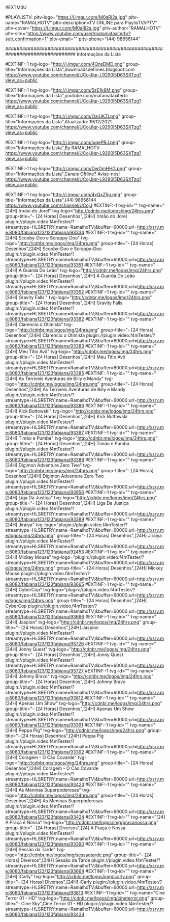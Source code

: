 
#EXTM3U

#PLAYLISTV: pltv-logo="https://i.imgur.com/M0aRl2a.jpg" pltv-name="RAMALHOTV" pltv-description=TV ONLINE para PlaylisTV/IPTV" pltv-cover="https://i.imgur.com/M0aRl2a.jpg" pltv-author="RAMALHOTV" pltv-site="https://www.youtube.com/user/matamataxiterbr?sub_confirmation=1" pltv-email="" pltv-phone="(44) 98656144"

################################################################################# Informações da Lista

#EXTINF:-1 tvg-logo="http://i.imgur.com/4QnsDMD.png" group-title="Informações da Lista",downloadsdefimes.blogspot.com 
https://www.youtube.com/channel/UCojJlqr-L9290l5D63SXTzg?view_as=public

#EXTINF:-1 tvg-logo="http://i.imgur.com/5zE1k8M.png" group-title="Informações da Lista",youtube.com/matamataxiterbr 
https://www.youtube.com/channel/UCojJlqr-L9290l5D63SXTzg?view_as=public

#EXTINF:-1 tvg-logo="http://i.imgur.com/OalUKZI.png" group-title="Informações da Lista",Atualizado: 19/12/2021
https://www.youtube.com/channel/UCojJlqr-L9290l5D63SXTzg?view_as=public

#EXTINF:-1 tvg-logo="http://i.imgur.com/luqePRJ.png" group-title="Informações da Lista",By RAMALHOTV 
https://www.youtube.com/channel/UCojJlqr-L9290l5D63SXTzg?view_as=public

#EXTINF:-1 tvg-logo="http://i.imgur.com/DwOmHHG.png" group-title="Informações da Lista",Canais Offline? Avise-nos! 
https://www.youtube.com/channel/UCojJlqr-L9290l5D63SXTzg?view_as=public

#EXTINF:-1 tvg-logo="http://i.imgur.com/4xQxZ5g.png" group-title="Informações da Lista",(44) 98656144 
https://www.youtube.com/channel/UCojJ
#EXTINF:-1 tvg-id="" tvg-name="[24H] Irmão do Jorel" tvg-logo="http://cdnbr.me/logos/img/24hrs.png" group-title="- [24 Horas] Desenhos",[24H] Irmão do Jorel
plugin://plugin.video.f4mTester/?streamtype=HLSRETRY;name=RamalhoTV;&buffer=60000;url=http://xsrv.me:8080/fabiana123/123fabiana/93334
#EXTINF:-1 tvg-id="" tvg-name="[24H] Scooby-Doo e Scrappy-Doo" tvg-logo="http://cdnbr.me/logos/img/24hrs.png" group-title="- [24 Horas] Desenhos",[24H] Scooby-Doo e Scrappy-Doo
plugin://plugin.video.f4mTester/?streamtype=HLSRETRY;name=RamalhoTV;&buffer=60000;url=http://xsrv.me:8080/fabiana123/123fabiana/93351
#EXTINF:-1 tvg-id="" tvg-name="[24H] A Guarda Do Leão" tvg-logo="http://cdnbr.me/logos/img/24hrs.png" group-title="- [24 Horas] Desenhos",[24H] A Guarda Do Leão
plugin://plugin.video.f4mTester/?streamtype=HLSRETRY;name=RamalhoTV;&buffer=60000;url=http://xsrv.me:8080/fabiana123/123fabiana/93352
#EXTINF:-1 tvg-id="" tvg-name="[24H] Gravity Falls " tvg-logo="http://cdnbr.me/logos/img/24hrs.png" group-title="- [24 Horas] Desenhos",[24H] Gravity Falls 
plugin://plugin.video.f4mTester/?streamtype=HLSRETRY;name=RamalhoTV;&buffer=60000;url=http://xsrv.me:8080/fabiana123/123fabiana/93382
#EXTINF:-1 tvg-id="" tvg-name="[24H] Clarencio o Otimista" tvg-logo="http://cdnbr.me/logos/img/24hrs.png" group-title="- [24 Horas] Desenhos",[24H] Clarencio o Otimista
plugin://plugin.video.f4mTester/?streamtype=HLSRETRY;name=RamalhoTV;&buffer=60000;url=http://xsrv.me:8080/fabiana123/123fabiana/93383
#EXTINF:-1 tvg-id="" tvg-name="[24H] Meu Titio Avô" tvg-logo="http://cdnbr.me/logos/img/24hrs.png" group-title="- [24 Horas] Desenhos",[24H] Meu Titio Avô
plugin://plugin.video.f4mTester/?streamtype=HLSRETRY;name=RamalhoTV;&buffer=60000;url=http://xsrv.me:8080/fabiana123/123fabiana/93385
#EXTINF:-1 tvg-id="" tvg-name="[24H] As Terríveis Aventuras de Billy e Mandy" tvg-logo="http://cdnbr.me/logos/img/24hrs.png" group-title="- [24 Horas] Desenhos",[24H] As Terríveis Aventuras de Billy e Mandy
plugin://plugin.video.f4mTester/?streamtype=HLSRETRY;name=RamalhoTV;&buffer=60000;url=http://xsrv.me:8080/fabiana123/123fabiana/93386
#EXTINF:-1 tvg-id="" tvg-name="[24H] Kick Buttowski" tvg-logo="http://cdnbr.me/logos/img/24hrs.png" group-title="- [24 Horas] Desenhos",[24H] Kick Buttowski
plugin://plugin.video.f4mTester/?streamtype=HLSRETRY;name=RamalhoTV;&buffer=60000;url=http://xsrv.me:8080/fabiana123/123fabiana/93387
#EXTINF:-1 tvg-id="" tvg-name="[24H] Timão e Pumba" tvg-logo="http://cdnbr.me/logos/img/24hrs.png" group-title="- [24 Horas] Desenhos",[24H] Timão e Pumba
plugin://plugin.video.f4mTester/?streamtype=HLSRETRY;name=RamalhoTV;&buffer=60000;url=http://xsrv.me:8080/fabiana123/123fabiana/93388
#EXTINF:-1 tvg-id="" tvg-name="[24H] Digimon Adventure Zero Two" tvg-logo="http://cdnbr.me/logos/img/24hrs.png" group-title="- [24 Horas] Desenhos",[24H] Digimon Adventure Zero Two
plugin://plugin.video.f4mTester/?streamtype=HLSRETRY;name=RamalhoTV;&buffer=60000;url=http://xsrv.me:8080/fabiana123/123fabiana/93956
#EXTINF:-1 tvg-id="" tvg-name="[24H] Liga Da Justiça" tvg-logo="http://cdnbr.me/logos/img/24hrs.png" group-title="- [24 Horas] Desenhos",[24H] Liga Da Justiça
plugin://plugin.video.f4mTester/?streamtype=HLSRETRY;name=RamalhoTV;&buffer=60000;url=http://xsrv.me:8080/fabiana123/123fabiana/93389
#EXTINF:-1 tvg-id="" tvg-name="[24H] Jiraiya" tvg-logo="plugin://plugin.video.f4mTester/?streamtype=HLSRETRY;name=RamalhoTV;&buffer=60000;url=http://xsrv.me/logos/img/24hrs.png" group-title="- [24 Horas] Desenhos",[24H] Jiraiya
plugin://plugin.video.f4mTester/?streamtype=HLSRETRY;name=RamalhoTV;&buffer=60000;url=http://xsrv.me:8080/fabiana123/123fabiana/92453
#EXTINF:-1 tvg-id="" tvg-name="[24H] Mickey Mouse" tvg-logo="plugin://plugin.video.f4mTester/?streamtype=HLSRETRY;name=RamalhoTV;&buffer=60000;url=http://xsrv.me/logos/img/24hrs.png" group-title="- [24 Horas] Desenhos",[24H] Mickey Mouse
plugin://plugin.video.f4mTester/?streamtype=HLSRETRY;name=RamalhoTV;&buffer=60000;url=http://xsrv.me:8080/fabiana123/123fabiana/93665
#EXTINF:-1 tvg-id="" tvg-name="[24H] CyberCop" tvg-logo="plugin://plugin.video.f4mTester/?streamtype=HLSRETRY;name=RamalhoTV;&buffer=60000;url=http://xsrv.me/logos/img/24hrs.png" group-title="- [24 Horas] Desenhos",[24H] CyberCop
plugin://plugin.video.f4mTester/?streamtype=HLSRETRY;name=RamalhoTV;&buffer=60000;url=http://xsrv.me:8080/fabiana123/123fabiana/93666
#EXTINF:-1 tvg-id="" tvg-name="[24H] Jaspion" tvg-logo="http://cdnbr.me/logos/img/24hrs.png" group-title="- [24 Horas] Desenhos",[24H] Jaspion
plugin://plugin.video.f4mTester/?streamtype=HLSRETRY;name=RamalhoTV;&buffer=60000;url=http://xsrv.me:8080/fabiana123/123fabiana/93726
#EXTINF:-1 tvg-id="" tvg-name="[24H] Jonny Quest" tvg-logo="http://cdnbr.me/logos/img/24hrs.png" group-title="- [24 Horas] Desenhos",[24H] Jonny Quest
plugin://plugin.video.f4mTester/?streamtype=HLSRETRY;name=RamalhoTV;&buffer=60000;url=http://xsrv.me:8080/fabiana123/123fabiana/93727
#EXTINF:-1 tvg-id="" tvg-name="[24H] Johnny Bravo" tvg-logo="http://cdnbr.me/logos/img/24hrs.png" group-title="- [24 Horas] Desenhos",[24H] Johnny Bravo
plugin://plugin.video.f4mTester/?streamtype=HLSRETRY;name=RamalhoTV;&buffer=60000;url=http://xsrv.me:8080/fabiana123/123fabiana/93812
#EXTINF:-1 tvg-id="" tvg-name="[24H] Apenas Um Show" tvg-logo="http://cdnbr.me/logos/img/24hrs.png" group-title="- [24 Horas] Desenhos",[24H] Apenas Um Show
plugin://plugin.video.f4mTester/?streamtype=HLSRETRY;name=RamalhoTV;&buffer=60000;url=http://xsrv.me:8080/fabiana123/123fabiana/93391
#EXTINF:-1 tvg-id="" tvg-name="[24H] Peppa Pig" tvg-logo="http://cdnbr.me/logos/img/24hrs.png" group-title="- [24 Horas] Desenhos",[24H] Peppa Pig
plugin://plugin.video.f4mTester/?streamtype=HLSRETRY;name=RamalhoTV;&buffer=60000;url=http://xsrv.me:8080/fabiana123/123fabiana/93392
#EXTINF:-1 tvg-id="" tvg-name="[24H] Coragem - O Cão Covarde" tvg-logo="http://cdnbr.me/logos/img/24hrs.png" group-title="- [24 Horas] Desenhos",[24H] Coragem - O Cão Covarde
plugin://plugin.video.f4mTester/?streamtype=HLSRETRY;name=RamalhoTV;&buffer=60000;url=http://xsrv.me:8080/fabiana123/123fabiana/93423
#EXTINF:-1 tvg-id="" tvg-name="[24H] As Meninas Superpoderosas" tvg-logo="http://cdnbr.me/logos/img/24hrs.png" group-title="- [24 Horas] Desenhos",[24H] As Meninas Superpoderosas
plugin://plugin.video.f4mTester/?streamtype=HLSRETRY;name=RamalhoTV;&buffer=60000;url=http://xsrv.me:8080/fabiana123/123fabiana/93424
#EXTINF:-1 tvg-id="" tvg-name="[24] A Praça é Nossa" tvg-logo="http://cdnbr.me/logos/img/pracanossa.png" group-title="- [24 Horas] Diversos",[24] A Praça é Nossa
plugin://plugin.video.f4mTester/?streamtype=HLSRETRY;name=RamalhoTV;&buffer=60000;url=http://xsrv.me:8080/fabiana123/123fabiana/93390
#EXTINF:-1 tvg-id="" tvg-name="[24H] Sessão da Tarde" tvg-logo="http://cdnbr.me/logos/img/sessaotarde.png" group-title="- [24 Horas] Diversos",[24H] Sessão da Tarde
plugin://plugin.video.f4mTester/?streamtype=HLSRETRY;name=RamalhoTV;&buffer=60000;url=http://xsrv.me:8080/fabiana123/123fabiana/93664
#EXTINF:-1 tvg-id="" tvg-name="[24H] iCarly" tvg-logo="http://cdnbr.me/logos/img/icarly.png" group-title="- [24 Horas] Diversos",[24H] iCarly
plugin://plugin.video.f4mTester/?streamtype=HLSRETRY;name=RamalhoTV;&buffer=60000;url=http://xsrv.me:8080/fabiana123/123fabiana/93813
#EXTINF:-1 tvg-id="" tvg-name="Cine Terror 01 - HD" tvg-logo="http://cdnbr.me/logos/img/cineterror.png" group-title="- Cine Sky",Cine Terror 01 - HD
plugin://plugin.video.f4mTester/?streamtype=HLSRETRY;name=RamalhoTV;&buffer=60000;url=http://xsrv.me:8080/fabiana123/123fabiana/93434
